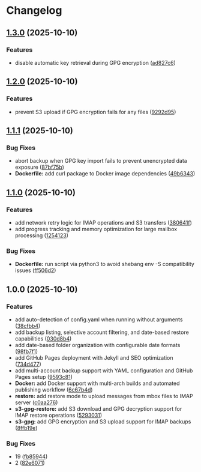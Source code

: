 # Changelog

## [1.3.0](https://github.com/chris2k20/imapbackup/compare/v1.2.0...v1.3.0) (2025-10-10)


### Features

* disable automatic key retrieval during GPG encryption ([ad827c6](https://github.com/chris2k20/imapbackup/commit/ad827c6448f22d343186b728338127289c602f0c))

## [1.2.0](https://github.com/chris2k20/imapbackup/compare/v1.1.1...v1.2.0) (2025-10-10)


### Features

* prevent S3 upload if GPG encryption fails for any files ([9292d95](https://github.com/chris2k20/imapbackup/commit/9292d95ecdb96292d1bc22704e793ee3b63a5c41))

## [1.1.1](https://github.com/chris2k20/imapbackup/compare/v1.1.0...v1.1.1) (2025-10-10)


### Bug Fixes

* abort backup when GPG key import fails to prevent unencrypted data exposure ([87bf75b](https://github.com/chris2k20/imapbackup/commit/87bf75b944a56b6d730a5ab649dd41074232d9ef))
* **Dockerfile:** add curl package to Docker image dependencies ([49b6343](https://github.com/chris2k20/imapbackup/commit/49b6343fa20d4545050028f472632e0f08c034ea))

## [1.1.0](https://github.com/chris2k20/imapbackup/compare/v1.0.0...v1.1.0) (2025-10-10)


### Features

* add network retry logic for IMAP operations and S3 transfers ([380641f](https://github.com/chris2k20/imapbackup/commit/380641f771f27291ebd3dcf7417f741b8c958a87))
* add progress tracking and memory optimization for large mailbox processing ([1254123](https://github.com/chris2k20/imapbackup/commit/1254123d410dfc81db8addd564703f14584e630c))


### Bug Fixes

* **Dockerfile:** run script via python3 to avoid shebang env -S compatibility issues ([ff506d2](https://github.com/chris2k20/imapbackup/commit/ff506d248ada0b2cbf1d3e566f4d92f050e07362))

## 1.0.0 (2025-10-10)


### Features

* add auto-detection of config.yaml when running without arguments ([38cfbb4](https://github.com/chris2k20/imapbackup/commit/38cfbb4204e3b26fe3af24dfe56c5ece1a0575c3))
* add backup listing, selective account filtering, and date-based restore capabilities ([030d8b4](https://github.com/chris2k20/imapbackup/commit/030d8b4622d6df61bc49365b4b8b51af647acb94))
* add date-based folder organization with configurable date formats ([98fb7f1](https://github.com/chris2k20/imapbackup/commit/98fb7f16f054e502de5f641dfb1009e38e6822f1))
* add GitHub Pages deployment with Jekyll and SEO optimization ([734d477](https://github.com/chris2k20/imapbackup/commit/734d477f0dd30aa31462c86e21f4d2c0ac24eff5))
* add multi-account backup support with YAML configuration and GitHub Pages setup ([9593c81](https://github.com/chris2k20/imapbackup/commit/9593c815fed0cb91d9f664bee8560fd4e0dd1cd4))
* **Docker:** add Docker support with multi-arch builds and automated publishing workflow ([6c67b4d](https://github.com/chris2k20/imapbackup/commit/6c67b4d3808bd832aa027373b35ae2beda13c2b3))
* **restore:** add restore mode to upload messages from mbox files to IMAP server ([c0aa276](https://github.com/chris2k20/imapbackup/commit/c0aa276467f34ff550a5ea8e2f121f8d24324f8a))
* **s3-gpg-restore:** add S3 download and GPG decryption support for IMAP restore operations ([5293031](https://github.com/chris2k20/imapbackup/commit/5293031b728deeaefe58e46a970595afb8920910))
* **s3-gpg:** add GPG encryption and S3 upload support for IMAP backups ([8ffb19e](https://github.com/chris2k20/imapbackup/commit/8ffb19edbd6fd512ee476d0c9b1fd5e699597880))


### Bug Fixes

* 19 ([fb85944](https://github.com/chris2k20/imapbackup/commit/fb8594432f46defca49411215d7f0f0228fb4b03))
* 2 ([82e6071](https://github.com/chris2k20/imapbackup/commit/82e6071fb3733ff1540dc8595b4596fc16141ec3))
